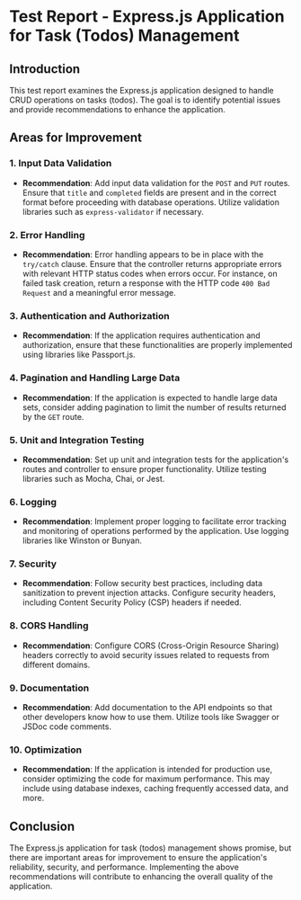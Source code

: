 # Test Report - Express.js Application for Task (Todos) Management

## Introduction
This test report examines the Express.js application designed to handle CRUD operations on tasks (todos). The goal is to identify potential issues and provide recommendations to enhance the application.

## Areas for Improvement

### 1. Input Data Validation
- **Recommendation**: Add input data validation for the `POST` and `PUT` routes. Ensure that `title` and `completed` fields are present and in the correct format before proceeding with database operations. Utilize validation libraries such as `express-validator` if necessary.

### 2. Error Handling
- **Recommendation**: Error handling appears to be in place with the `try/catch` clause. Ensure that the controller returns appropriate errors with relevant HTTP status codes when errors occur. For instance, on failed task creation, return a response with the HTTP code `400 Bad Request` and a meaningful error message.

### 3. Authentication and Authorization
- **Recommendation**: If the application requires authentication and authorization, ensure that these functionalities are properly implemented using libraries like Passport.js.

### 4. Pagination and Handling Large Data
- **Recommendation**: If the application is expected to handle large data sets, consider adding pagination to limit the number of results returned by the `GET` route.

### 5. Unit and Integration Testing
- **Recommendation**: Set up unit and integration tests for the application's routes and controller to ensure proper functionality. Utilize testing libraries such as Mocha, Chai, or Jest.

### 6. Logging
- **Recommendation**: Implement proper logging to facilitate error tracking and monitoring of operations performed by the application. Use logging libraries like Winston or Bunyan.

### 7. Security
- **Recommendation**: Follow security best practices, including data sanitization to prevent injection attacks. Configure security headers, including Content Security Policy (CSP) headers if needed.

### 8. CORS Handling
- **Recommendation**: Configure CORS (Cross-Origin Resource Sharing) headers correctly to avoid security issues related to requests from different domains.

### 9. Documentation
- **Recommendation**: Add documentation to the API endpoints so that other developers know how to use them. Utilize tools like Swagger or JSDoc code comments.

### 10. Optimization
- **Recommendation**: If the application is intended for production use, consider optimizing the code for maximum performance. This may include using database indexes, caching frequently accessed data, and more.

## Conclusion
The Express.js application for task (todos) management shows promise, but there are important areas for improvement to ensure the application's reliability, security, and performance. Implementing the above recommendations will contribute to enhancing the overall quality of the application.

